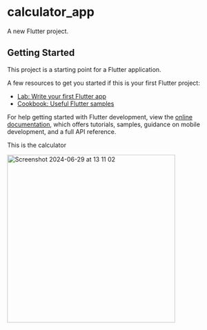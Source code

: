 # calculator_app

A new Flutter project.

## Getting Started

This project is a starting point for a Flutter application.

A few resources to get you started if this is your first Flutter project:

- [Lab: Write your first Flutter app](https://docs.flutter.dev/get-started/codelab)
- [Cookbook: Useful Flutter samples](https://docs.flutter.dev/cookbook)

For help getting started with Flutter development, view the
[online documentation](https://docs.flutter.dev/), which offers tutorials,
samples, guidance on mobile development, and a full API reference.



This is the calculator 

<img width="389" alt="Screenshot 2024-06-29 at 13 11 02" src="https://github.com/KelliaKamikazi/Calculator/assets/115183307/8dc821ea-5a8b-4999-afa3-ddf35dbaafa2">
